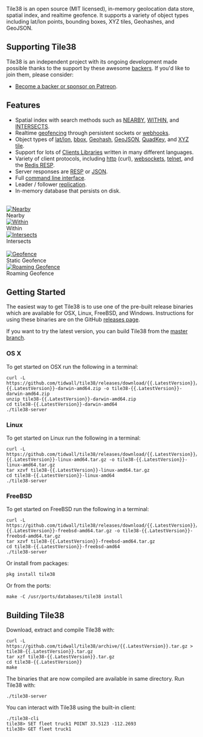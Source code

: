 <!-- 
layout: index.html
title:  Tile38 - Geolocation data store, spatial index, and realtime geofence
class:  home
-->


Tile38 is an open source (MIT licensed), in-memory geolocation data store, spatial index, and realtime geofence. It supports a variety of object types including lat/lon points, bounding boxes, XYZ tiles, Geohashes, and GeoJSON.

## Supporting Tile38

Tile38 is an independent project with its ongoing development made possible thanks to the support by these awesome [backers](https://github.com/tidwall/tile38/blob/master/BACKERS.md).
If you'd like to join them, please consider:

- [Become a backer or sponsor on Patreon](https://www.patreon.com/tidwall).


## Features

- Spatial index with search methods such as [NEARBY](/commands/nearby), [WITHIN](/commands/within), and [INTERSECTS](/commands/intersects).
- Realtime [geofencing](/topics/geofencing) through persistent sockets or [webhooks](/commands/sethook).
- Object types of [lat/lon](/topics/object-types#latlon-point), [bbox](/topics/object-types#bounding-box), [Geohash](/topics/object-types#geohash), [GeoJSON](/topics/object-types#geojson), [QuadKey](/topics/object-types#quadkey), and [XYZ tile](/topics/object-types#xyz-tile).
- Support for lots of [Clients Libraries](/clients) written in many different languages.
- Variety of client protocols, including [http](/topics/network-protocols#http) (curl), [websockets](/topics/network-protocols#websockets), [telnet](/topics/network-protocols#telnet), and the [Redis RESP](http://redis.io/topics/protocol).
- Server responses are [RESP](http://redis.io/topics/protocol) or [JSON](http://www.json.org).
- Full [command line interface](/topics/command-line-interface).
- Leader / follower [replication](/topics/replication).
- In-memory database that persists on disk.

<br>

<div class="extable">
    <div class="r1"><a href="/commands/nearby"><img src="/assets/img/search-nearby.png" alt="Nearby" border="0"></a><br>Nearby</div
    ><div class="r1"><a href="/commands/within"><img src="/assets/img/search-within.png" alt="Within" border="0"></a><br>Within</div
    ><div class="r1"><a href="/commands/intersects"><img src="/assets/img/search-intersects.png" alt="Intersects" border="0"></a><br>Intersects</div
    ><br class="split"><div class="r2a"></div><div class="r2"><a href="/topics/geofencing"><img src="/assets/img/geofence.gif" alt="Geofence" border="0"></a><br>Static Geofence</div
    ><div class="r2"><a href="/topics/roaming-geofences"><img src="/assets/img/roaming.gif" alt="Roaming Geofence" border="0"></a><br>Roaming Geofence</div><div class="r2b"></div>
</div>

<a name="getting-started"></a>
## Getting Started

The easiest way to get Tile38 is to use one of the pre-built release binaries which are available for OSX, Linux, FreeBSD, and Windows. Instructions for using these binaries are on the GitHub [releases page](https://github.com/tidwall/tile38/releases).

If you want to try the latest version, you can build Tile38 from the [master branch](https://github.com/tidwall/tile38).

### OS X

To get started on OSX run the following in a terminal:

```tile38-cli
curl -L  https://github.com/tidwall/tile38/releases/download/{{.LatestVersion}}/tile38-{{.LatestVersion}}-darwin-amd64.zip -o tile38-{{.LatestVersion}}-darwin-amd64.zip
unzip tile38-{{.LatestVersion}}-darwin-amd64.zip
cd tile38-{{.LatestVersion}}-darwin-amd64
./tile38-server
```

### Linux

To get started on Linux run the following in a terminal:

```tile38-cli
curl -L  https://github.com/tidwall/tile38/releases/download/{{.LatestVersion}}/tile38-{{.LatestVersion}}-linux-amd64.tar.gz -o tile38-{{.LatestVersion}}-linux-amd64.tar.gz
tar xzvf tile38-{{.LatestVersion}}-linux-amd64.tar.gz
cd tile38-{{.LatestVersion}}-linux-amd64
./tile38-server
```

### FreeBSD

To get started on FreeBSD run the following in a terminal:

```tile38-cli
curl -L  https://github.com/tidwall/tile38/releases/download/{{.LatestVersion}}/tile38-{{.LatestVersion}}-freebsd-amd64.tar.gz -o tile38-{{.LatestVersion}}-freebsd-amd64.tar.gz
tar xzvf tile38-{{.LatestVersion}}-freebsd-amd64.tar.gz
cd tile38-{{.LatestVersion}}-freebsd-amd64
./tile38-server
```

Or install from packages:

```tile38-cli
pkg install tile38
```

Or from the ports:

```tile38-cli
make -C /usr/ports/databases/tile38 install
```

<a name="building"></a>
## Building Tile38
Download, extract and compile Tile38 with:

```tile38-cli
curl -L https://github.com/tidwall/tile38/archive/{{.LatestVersion}}.tar.gz > tile38-{{.LatestVersion}}.tar.gz
tar xzf tile38-{{.LatestVersion}}.tar.gz
cd tile38-{{.LatestVersion}}
make
```

The binaries that are now compiled are available in same directory. Run Tile38 with:

```tile38-cli
./tile38-server
```

You can interact with Tile38 using the built-in client:

```tile38-cli
./tile38-cli
tile38> SET fleet truck1 POINT 33.5123 -112.2693
tile38> GET fleet truck1
```
